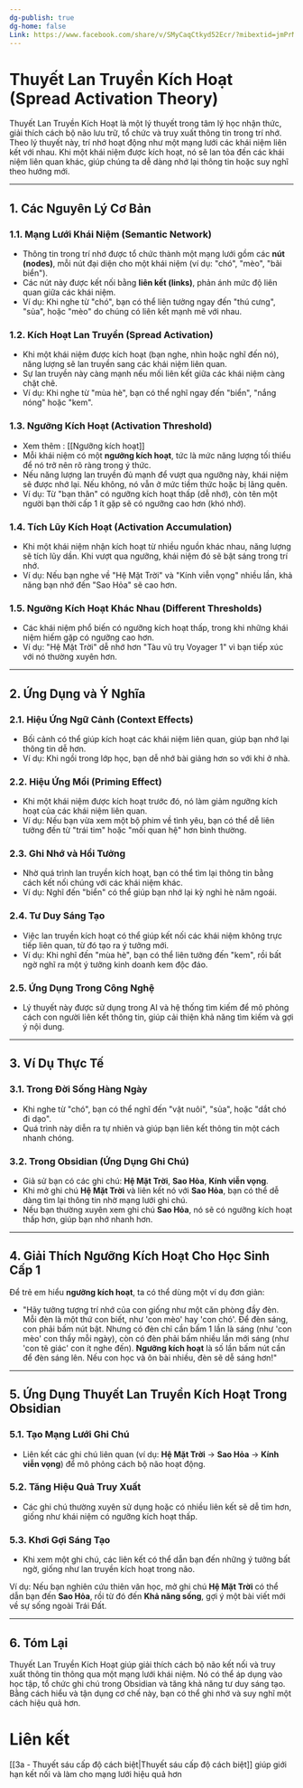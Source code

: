 ```yaml
---
dg-publish: true
dg-home: false
Link: https://www.facebook.com/share/v/SMyCaqCtkyd52Ecr/?mibextid=jmPrMh
---
```

# **Thuyết Lan Truyền Kích Hoạt (Spread Activation Theory)**

Thuyết Lan Truyền Kích Hoạt là một lý thuyết trong tâm lý học nhận thức, giải thích cách bộ não lưu trữ, tổ chức và truy xuất thông tin trong trí nhớ. Theo lý thuyết này, trí nhớ hoạt động như một mạng lưới các khái niệm liên kết với nhau. Khi một khái niệm được kích hoạt, nó sẽ lan tỏa đến các khái niệm liên quan khác, giúp chúng ta dễ dàng nhớ lại thông tin hoặc suy nghĩ theo hướng mới.

---

## **1. Các Nguyên Lý Cơ Bản**

### **1.1. Mạng Lưới Khái Niệm (Semantic Network)**

- Thông tin trong trí nhớ được tổ chức thành một mạng lưới gồm các **nút (nodes)**, mỗi nút đại diện cho một khái niệm (ví dụ: "chó", "mèo", "bãi biển").
- Các nút này được kết nối bằng **liên kết (links)**, phản ánh mức độ liên quan giữa các khái niệm.
- Ví dụ: Khi nghe từ "chó", bạn có thể liên tưởng ngay đến "thú cưng", "sủa", hoặc "mèo" do chúng có liên kết mạnh mẽ với nhau.

### **1.2. Kích Hoạt Lan Truyền (Spread Activation)**

- Khi một khái niệm được kích hoạt (bạn nghe, nhìn hoặc nghĩ đến nó), năng lượng sẽ lan truyền sang các khái niệm liên quan.
- Sự lan truyền này càng mạnh nếu mối liên kết giữa các khái niệm càng chặt chẽ.
- Ví dụ: Khi nghe từ "mùa hè", bạn có thể nghĩ ngay đến "biển", "nắng nóng" hoặc "kem".

### **1.3. Ngưỡng Kích Hoạt (Activation Threshold)**
- Xem thêm : [[Ngưỡng kích hoạt]]
- Mỗi khái niệm có một **ngưỡng kích hoạt**, tức là mức năng lượng tối thiểu để nó trở nên rõ ràng trong ý thức.
- Nếu năng lượng lan truyền đủ mạnh để vượt qua ngưỡng này, khái niệm sẽ được nhớ lại. Nếu không, nó vẫn ở mức tiềm thức hoặc bị lãng quên.
- Ví dụ: Từ "bạn thân" có ngưỡng kích hoạt thấp (dễ nhớ), còn tên một người bạn thời cấp 1 ít gặp sẽ có ngưỡng cao hơn (khó nhớ).

### **1.4. Tích Lũy Kích Hoạt (Activation Accumulation)**

- Khi một khái niệm nhận kích hoạt từ nhiều nguồn khác nhau, năng lượng sẽ tích lũy dần. Khi vượt qua ngưỡng, khái niệm đó sẽ bật sáng trong trí nhớ.
- Ví dụ: Nếu bạn nghe về "Hệ Mặt Trời" và "Kính viễn vọng" nhiều lần, khả năng bạn nhớ đến "Sao Hỏa" sẽ cao hơn.

### **1.5. Ngưỡng Kích Hoạt Khác Nhau (Different Thresholds)**

- Các khái niệm phổ biến có ngưỡng kích hoạt thấp, trong khi những khái niệm hiếm gặp có ngưỡng cao hơn.
- Ví dụ: "Hệ Mặt Trời" dễ nhớ hơn "Tàu vũ trụ Voyager 1" vì bạn tiếp xúc với nó thường xuyên hơn.

---

## **2. Ứng Dụng và Ý Nghĩa**

### **2.1. Hiệu Ứng Ngữ Cảnh (Context Effects)**

- Bối cảnh có thể giúp kích hoạt các khái niệm liên quan, giúp bạn nhớ lại thông tin dễ hơn.
- Ví dụ: Khi ngồi trong lớp học, bạn dễ nhớ bài giảng hơn so với khi ở nhà.

### **2.2. Hiệu Ứng Mồi (Priming Effect)**

- Khi một khái niệm được kích hoạt trước đó, nó làm giảm ngưỡng kích hoạt của các khái niệm liên quan.
- Ví dụ: Nếu bạn vừa xem một bộ phim về tình yêu, bạn có thể dễ liên tưởng đến từ "trái tim" hoặc "mối quan hệ" hơn bình thường.

### **2.3. Ghi Nhớ và Hồi Tưởng**

- Nhờ quá trình lan truyền kích hoạt, bạn có thể tìm lại thông tin bằng cách kết nối chúng với các khái niệm khác.
- Ví dụ: Nghĩ đến "biển" có thể giúp bạn nhớ lại kỳ nghỉ hè năm ngoái.

### **2.4. Tư Duy Sáng Tạo**

- Việc lan truyền kích hoạt có thể giúp kết nối các khái niệm không trực tiếp liên quan, từ đó tạo ra ý tưởng mới.
- Ví dụ: Khi nghĩ đến "mùa hè", bạn có thể liên tưởng đến "kem", rồi bất ngờ nghĩ ra một ý tưởng kinh doanh kem độc đáo.

### **2.5. Ứng Dụng Trong Công Nghệ**

- Lý thuyết này được sử dụng trong AI và hệ thống tìm kiếm để mô phỏng cách con người liên kết thông tin, giúp cải thiện khả năng tìm kiếm và gợi ý nội dung.

---

## **3. Ví Dụ Thực Tế**

### **3.1. Trong Đời Sống Hàng Ngày**

- Khi nghe từ "chó", bạn có thể nghĩ đến "vật nuôi", "sủa", hoặc "dắt chó đi dạo".
- Quá trình này diễn ra tự nhiên và giúp bạn liên kết thông tin một cách nhanh chóng.

### **3.2. Trong Obsidian (Ứng Dụng Ghi Chú)**

- Giả sử bạn có các ghi chú: **Hệ Mặt Trời**, **Sao Hỏa**, **Kính viễn vọng**.
- Khi mở ghi chú **Hệ Mặt Trời** và liên kết nó với **Sao Hỏa**, bạn có thể dễ dàng tìm lại thông tin nhờ mạng lưới ghi chú.
- Nếu bạn thường xuyên xem ghi chú **Sao Hỏa**, nó sẽ có ngưỡng kích hoạt thấp hơn, giúp bạn nhớ nhanh hơn.

---

## **4. Giải Thích Ngưỡng Kích Hoạt Cho Học Sinh Cấp 1**

Để trẻ em hiểu **ngưỡng kích hoạt**, ta có thể dùng một ví dụ đơn giản:

- "Hãy tưởng tượng trí nhớ của con giống như một căn phòng đầy đèn. Mỗi đèn là một thứ con biết, như 'con mèo' hay 'con chó'. Để đèn sáng, con phải bấm nút bật. Nhưng có đèn chỉ cần bấm 1 lần là sáng (như 'con mèo' con thấy mỗi ngày), còn có đèn phải bấm nhiều lần mới sáng (như 'con tê giác' con ít nghe đến). **Ngưỡng kích hoạt** là số lần bấm nút cần để đèn sáng lên. Nếu con học và ôn bài nhiều, đèn sẽ dễ sáng hơn!"

---

## **5. Ứng Dụng Thuyết Lan Truyền Kích Hoạt Trong Obsidian**

### **5.1. Tạo Mạng Lưới Ghi Chú**

- Liên kết các ghi chú liên quan (ví dụ: **Hệ Mặt Trời** → **Sao Hỏa** → **Kính viễn vọng**) để mô phỏng cách bộ não hoạt động.

### **5.2. Tăng Hiệu Quả Truy Xuất**

- Các ghi chú thường xuyên sử dụng hoặc có nhiều liên kết sẽ dễ tìm hơn, giống như khái niệm có ngưỡng kích hoạt thấp.

### **5.3. Khơi Gợi Sáng Tạo**

- Khi xem một ghi chú, các liên kết có thể dẫn bạn đến những ý tưởng bất ngờ, giống như lan truyền kích hoạt trong não.

Ví dụ: Nếu bạn nghiên cứu thiên văn học, mở ghi chú **Hệ Mặt Trời** có thể dẫn bạn đến **Sao Hỏa**, rồi từ đó đến **Khả năng sống**, gợi ý một bài viết mới về sự sống ngoài Trái Đất.

---

## **6. Tóm Lại**

Thuyết Lan Truyền Kích Hoạt giúp giải thích cách bộ não kết nối và truy xuất thông tin thông qua một mạng lưới khái niệm. Nó có thể áp dụng vào học tập, tổ chức ghi chú trong Obsidian và tăng khả năng tư duy sáng tạo. Bằng cách hiểu và tận dụng cơ chế này, bạn có thể ghi nhớ và suy nghĩ một cách hiệu quả hơn.


# Liên kết
[[3a - Thuyết sáu cấp độ cách biệt|Thuyết sáu cấp độ cách biệt]] giúp giới hạn kết nối và làm cho mạng lưới hiệu quả hơn